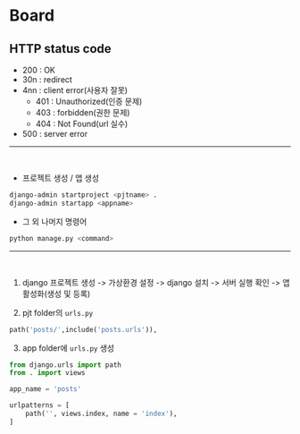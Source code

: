 # Board

## HTTP status code

- 200 : OK
- 30n : redirect
- 4nn : client error(사용자 잘못)
    - 401 : Unauthorized(인증 문제)
    - 403 : forbidden(권한 문제)
    - 404 : Not Found(url 실수)
- 500 : server error
--- 
<br>

- 프로젝트 생성 / 앱 생성

```bash
django-admin startproject <pjtname> .
django-admin startapp <appname>
```

- 그 외 나머지 명령어

```bash
python manage.py <command>
```

---
<br>

1. django 프로젝트 생성 -> 가상환경 설정 -> django 설치 -> 서버 실행 확인 -> 앱 활성화(생성 및 등록)

2.  pjt folder의 `urls.py`
```python
path('posts/',include('posts.urls')),
```

3. app folder에 `urls.py` 생성
```python 
from django.urls import path
from . import views

app_name = 'posts'

urlpatterns = [
    path('', views.index, name = 'index'),
]

```